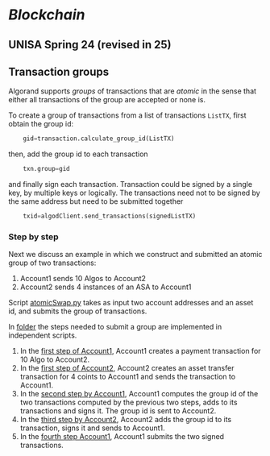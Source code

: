 # *Blockchain*
## UNISA Spring 24 (revised in 25) ##

## Transaction groups ##

Algorand supports *groups* of transactions  that are *atomic* in the sense that either all transactions of the group are accepted or none is.

To create a group of transactions from a list of transactions ``ListTX``, first obtain the group id:

```python
    gid=transaction.calculate_group_id(ListTX)
```
then, add the group id to each transaction

```python
    txn.group=gid
```
and finally sign each transaction. Transaction could be signed by a single key, by multiple keys or
logically. The transactions need not to be signed by the same address but need to be submitted 
together
```python
    txid=algodClient.send_transactions(signedListTX)
```


### Step by step  ###
Next we discuss an example in which we construct and submitted 
an atomic group of two transactions:

1. Account1 sends 10 Algos to Account2
2. Account2 sends 4 instances of an ASA to Account1

Script [atomicSwap.py](./atomicSwap.py) takes as input two account addresses and an asset id, and 
submits the group of transactions.

In [folder](./StepByStep) the steps needed to submit a group are implemented in independent scripts.

1. In the [first step of Account1](./StepByStep/Step1-A1.py), Account1 creates a payment transaction for 10 Algo to Account2.
2. In the [first step of Account2](./StepByStep/Step1-A2.py), Account2 creates an asset transfer transaction for 4 coints to Account1 and sends the transaction to Account1.
3. In the [second step by Account1](./StepByStep/Step2.py), Account1 computes the group id of the two transactions computed by the previous two steps, adds to its transactions and signs it. The group id is sent to Account2.
4. In the [third step by Account2](./StepByStep/Step3.py), Account2 adds the group id to its transaction, signs it and sends to Account1.
5. In the [fourth step Account1](./StepByStep/Step4.py), Account1 submits the two signed transactions.

